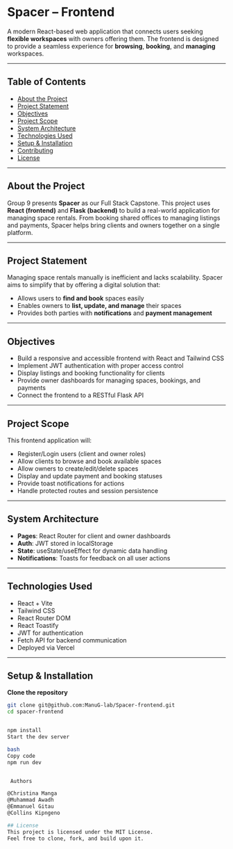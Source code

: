 #  Spacer – Frontend

A modern React-based web application that connects users seeking **flexible workspaces** with owners offering them. The frontend is designed to provide a seamless experience for **browsing**, **booking**, and **managing** workspaces.

---

## Table of Contents

- [About the Project](#about-the-project)  
- [Project Statement](#project-statement)  
- [Objectives](#objectives)  
- [Project Scope](#project-scope)  
- [System Architecture](#system-architecture)  
- [Technologies Used](#technologies-used)  
- [Setup & Installation](#setup--installation)  
- [Contributing](#contributing)  
- [License](#license)

---

## About the Project

Group 9 presents **Spacer** as our Full Stack Capstone. This project uses **React (frontend)** and **Flask (backend)** to build a real-world application for managing space rentals. From booking shared offices to managing listings and payments, Spacer helps bring clients and owners together on a single platform.

---

##  Project Statement

Managing space rentals manually is inefficient and lacks scalability. Spacer aims to simplify that by offering a digital solution that:

- Allows users to **find and book** spaces easily
- Enables owners to **list, update, and manage** their spaces
- Provides both parties with **notifications** and **payment management**

---

##  Objectives

- Build a responsive and accessible frontend with React and Tailwind CSS  
- Implement JWT authentication with proper access control  
- Display listings and booking functionality for clients  
- Provide owner dashboards for managing spaces, bookings, and payments  
- Connect the frontend to a RESTful Flask API

---

## Project Scope

This frontend application will:

- Register/Login users (client and owner roles)
- Allow clients to browse and book available spaces
- Allow owners to create/edit/delete spaces
- Display and update payment and booking statuses
- Provide toast notifications for actions
- Handle protected routes and session persistence

---

## System Architecture


- **Pages**: React Router for client and owner dashboards  
- **Auth**: JWT stored in localStorage  
- **State**: useState/useEffect for dynamic data handling  
- **Notifications**: Toasts for feedback on all user actions  

---

## Technologies Used

- React + Vite
- Tailwind CSS
- React Router DOM
- React Toastify
- JWT for authentication
- Fetch API for backend communication
- Deployed via Vercel

---

##  Setup & Installation

 **Clone the repository**

```bash
git clone git@github.com:ManuG-lab/Spacer-frontend.git
cd spacer-frontend


npm install
Start the dev server

bash
Copy code
npm run dev


 Authors

@Christina Manga
@Muhammad Awadh
@Emmanuel Gitau
@Collins Kipngeno

## License
This project is licensed under the MIT License.
Feel free to clone, fork, and build upon it.